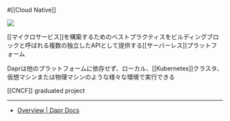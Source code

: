 #[[Cloud Native]]

![](https://dapr.io/images/dapr.svg)

[[マイクロサービス]]を構築するためのベストプラクティスをビルディングブロックと呼ばれる複数の独立したAPIとして提供する[[サーバーレス]]プラットフォーム

Daprは他のプラットフォームに依存せず、ローカル、[[Kubernetes]]クラスタ、仮想マシンまたは物理マシンのような様々な環境で実行できる

[[CNCF]] graduated project

---

- [Overview | Dapr Docs](https://docs.dapr.io/concepts/overview/)